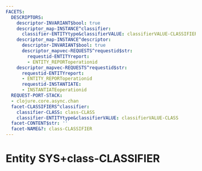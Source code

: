 ```yaml
---
FACETS:
  DESCRIPTORS:
    descriptor-INVARIANT$bool: true
    descriptor_map-INSTANCE^classifier:
      classifier-ENTITYtype&classifierVALUE: classifierVALUE-CLASSIFIER
    descriptor_map-INSTANCE^descriptor:
      descriptor-INVARIANT$bool: true
      descriptor_mapvec-REQUESTS^requestid$str:
        requestid-ENTITYreport:
        - ENTITY_REPORToperationid
    descriptor_mapvec-REQUESTS^requestid$str:
      requestid-ENTITYreport:
      - ENTITY_REPORToperationid
      requestid-INSTANTIATE:
      - INSTANTIATEoperationid
  REQUEST-PORT-STACK:
  - clojure.core.async.chan
  facet-CLASSIFIERS^classifier:
    classifier-CLASS: class-CLASS
    classifier-ENTITYtype&classifierVALUE: classifierVALUE-CLASS
  facet-CONTENT$str: ''
  facet-NAME&?: class-CLASSIFIER
---
```

# Entity SYS+class-CLASSIFIER

